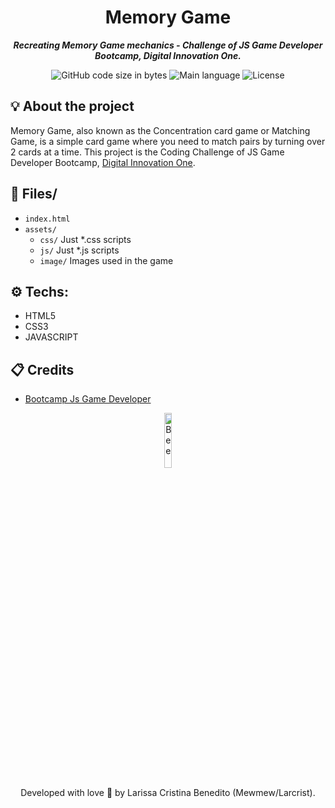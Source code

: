 <h1 align="center">
 Memory Game
</h1>

<p align="center">
	<b><i>Recreating Memory Game mechanics - Challenge of JS Game Developer Bootcamp, Digital Innovation One.</i></b><br>
</p>

<p align="center">
	<img alt="GitHub code size in bytes" src="https://img.shields.io/github/languages/code-size/mewmewdevart/Game-MemoryCard?color=4b88df" />
	<img alt="Main language" src="https://img.shields.io/github/languages/top/mewmewdevart/Game-MemoryCard?color=4b88df"/>
	<img alt="License" src="https://img.shields.io/github/license/mewmewdevart/Game-MemoryCard?color=4b88df"/>
</p>

## 💡 About the project
Memory Game, also known as the Concentration card game or Matching Game, is a simple card game where you need to match pairs by turning over 2 cards at a time. This project is the Coding Challenge of JS Game Developer Bootcamp, [Digital Innovation One]((https://web.digitalinnovation.one/home)).

## 📁 Files/
* ```index.html``` 
* ```assets/```
  * ```css/``` Just *.css scripts
  * ```js/``` Just *.js scripts
  * ```image/``` Images used in the game

## ⚙️ Techs:
- HTML5
- CSS3
- JAVASCRIPT

## 📋 Credits

* [Bootcamp Js Game Developer](https://web.digitalinnovation.one/track/javascript-game-develope)


<p align="center">
<img src="https://user-images.githubusercontent.com/50052600/123523579-cf877200-d69a-11eb-938e-a4f8fb51a226.png" alt="Bee" width="15%"/>
</P>

<p align="center"> Developed with love 💜 by Larissa Cristina Benedito (Mewmew/Larcrist). </p>
